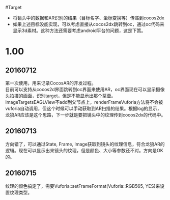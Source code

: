 #Target
* 将镜头中的数据和AR识别的结果（目标名字、坐标变换等）传递到cocos2dx
* 如果上述目标没能实现，可以考虑直接从cocos2dx跳转到oc，通过oc代码来显示3d素材。这种方法还需要考虑android平台的问题，这是下策。


# 1.00 
## 20160712
第一次使用，用来记录CocosAR的开发过程。   
目前可以支持从cocos2d界面跳转到oc界面来使用AR，oc界面现在可以显示摄像头拍摄的画面，识别target，但是不能显示出那个茶壶。   
ImageTargetsEAGLView不add到父节点上，renderFrameVuforia方法将不会被vuforia自动调用，但这个时候可以手动获取到AR扫描的结果。根据log的显示，龙狼AR应该是这个思路，下一步就是要把镜头中的纹理传到cocos2dx的代码中。

## 20160713
方向错了，可以通过State, Frame, Image获取到镜头的纹理信息，符合龙狼AR的逻辑。现在可以显示出来镜头的纹理，但是颜色、大小等参数还不对。方向是OK的。

## 20160715
纹理的颜色搞定了，需要Vuforia::setFrameFormat(Vuforia::RGB565, YES)来设置纹理类型。